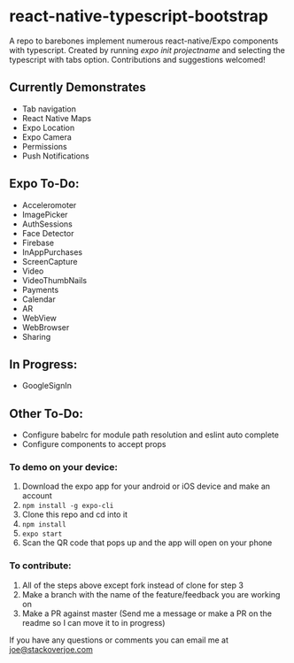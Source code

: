 # react-native-typescript-bootstrap

A repo to barebones implement numerous react-native/Expo components with typescript. Created by running _expo init projectname_ and selecting the typescript with tabs option. Contributions and suggestions welcomed!

## Currently Demonstrates

- Tab navigation
- React Native Maps
- Expo Location
- Expo Camera
- Permissions
- Push Notifications

## Expo To-Do:

- Acceleromoter
- ImagePicker
- AuthSessions
- Face Detector
- Firebase
- InAppPurchases
- ScreenCapture
- Video
- VideoThumbNails
- Payments
- Calendar
- AR
- WebView
- WebBrowser
- Sharing

## In Progress:

- GoogleSignIn

## Other To-Do:

- Configure babelrc for module path resolution and eslint auto complete
- Configure components to accept props

### To demo on your device:

1. Download the expo app for your android or iOS device and make an account
2. `npm install -g expo-cli`
3. Clone this repo and cd into it
4. `npm install`
5. `expo start`
6. Scan the QR code that pops up and the app will open on your phone

### To contribute:

1. All of the steps above except fork instead of clone for step 3
2. Make a branch with the name of the feature/feedback you are working on
3. Make a PR against master (Send me a message or make a PR on the readme so I can move it to in progress)

If you have any questions or comments you can email me at <joe@stackoverjoe.com>
